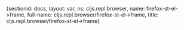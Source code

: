 {sectionid: docs, layout: var, ns: cljs.repl.browser, name: firefox-st-el->frame,
  full-name: cljs.repl.browser/firefox-st-el->frame, title: cljs.repl.browser/firefox-st-el->frame}
